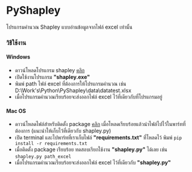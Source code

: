 # PyShapley
โปรแกรมคำนวณ Shapley แบบอ่านข้อมูลจากไฟล์ excel เท่านั้น

### วิธีใช้งาน
#### Windows
- ดาวน์โหลดโปรแกรม shapley [คลิก](https://mega.nz/file/nKhURITS#RqNxQXi3t_N7Pygz3wvRKCV4waPO8Oq-YkP8kcJus3U)
- เปิดใช้งานโปรแกรม **"shapley.exe"**
- พิมพ์ path ไฟล์ excel ที่ต้องการให้โปรแกรมคำนวณ เช่น D:\Work's\Python\PyShapley\data\datatest.xlsx
- เมื่อโปรแกรมคำนวณเรียบร้อยจะส่งออกไฟล์ excel ไว้ที่เดียวกับที่โปรแกรมอยู่

#### Mac OS
- ดาวน์โหลดไฟล์สำหรับติดตั้ง package [คลิก](https://mega.nz/file/CDoUnDqB#E_Rwp_35vr_kJ1YmbOu_Sbw9Fv8TBdP-erRwCYHN7-k) เมื่อโหลดเรียบร้อยแล้วนำไฟล์ไปไว้ในพาร์ทที่ต้องการ (แนะนำให้เก็บไว้ที่เดียวกับ shapley.py)
- เปิด terminal และไปพาร์ทที่เราเก็บไฟล์ **"requirements.txt"** ที่โหลดไว้ พิมพ์ ```pip install -r requirements.txt```
- เมื่อติดตั้ง package เรียบร้อย ทดสอบเรียกใช้งาน **"shapley.py"** ได้เลย เช่น ```shapley.py path_excel```
- เมื่อโปรแกรมคำนวณเรียบร้อยจะส่งออกไฟล์ excel ไว้ที่เดียวกับ **"shapley.py"**
